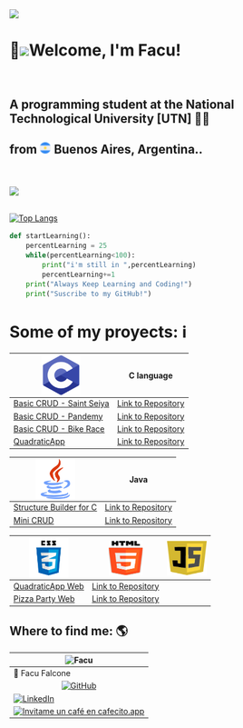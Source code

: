 <img align="center" src="https://github.com/caidevOficial/Logos/blob/master/Personales/GitNimation.gif" width="600"/><br>
<h1>🖖<img src="https://emojis.slackmojis.com/emojis/images/1531849430/4246/blob-sunglasses.gif?1531849430" width="30"/>Welcome, I'm <b>Facu!</b></h1><br>
<p><h2>A programming student at the <b>National Technological University [UTN] 👨‍💻</b> </h2>

<h2>from <img src="https://github.com/caidevOficial/Logos/blob/master/Personales/argentina.png" height="20" width="20"/> <b>Buenos Aires, Argentina</b>..</h2></p><br><br>


<a href="https://github.com/caidevOficial/tp_laboratorio_1">
  <img align="center" src="https://github-readme-stats.vercel.app/api?username=caidevOficial&show_icons=true&theme=tokyonight&count_private=true&show_owner=true" />
</a><br><br>

[![Top Langs](https://github-readme-stats.vercel.app/api/top-langs/?username=caidevOficial&layout=compact&exclude_repo=caidevoficial&hide=TSQL)](https://github.com/caidevOficial/caidevOficial)

```python
def startLearning():
    percentLearning = 25
    while(percentLearning<100):
        print("i'm still in ",percentLearning)
        percentLearning+=1
    print("Always Keep Learning and Coding!")
    print("Suscribe to my GitHub!")
```
# Some of my proyects: ℹ️
<!-- C -->
|<img align="center" alt="C" src="https://github.com/caidevOficial/Logos/blob/master/Lenguajes/logo-c.png/" width="70px" height="70px" />|<b>C language</b>|
|--------|----------|
|<a href="https://github.com/caidevOficial/Laboratorio1_Programacion1/releases/tag/TP4_v3.3/">Basic CRUD - Saint Seiya|<a href="https://github.com/caidevOficial/Laboratorio1_Programacion1/tree/master/TP4_FacuFalcone_LinkedList_%5BSaintSeiya_Linux%5D/">Link to Repository|
|<a href="https://github.com/caidevOficial/Laboratorio1_Programacion1/releases/tag/LP2_v1.1.2/">Basic CRUD - Pandemy|<a href="https://github.com/caidevOficial/Laboratorio1_Programacion1/tree/master/Laboratorio1.Parcial2_Pandemia/">Link to Repository|
|<a href="https://github.com/caidevOficial/Laboratorio1_Programacion1/releases/tag/LP2_v1.3/">Basic CRUD - Bike Race|<a href="https://github.com/caidevOficial/Laboratorio1_Programacion1/tree/master/Laboratorio1.Parcial2_Bicicletas/">Link to Repository|
|<a href="https://github.com/caidevOficial/CuadraticApp_C/releases/tag/1.1.1/">QuadraticApp|<a href="https://github.com/caidevOficial/CuadraticApp_C/">Link to Repository|

<!-- Java -->
|<img align="center" alt="Java" src="https://github.com/caidevOficial/Logos/blob/master/Lenguajes/java.png/" width="70px" height="70px" />|<b>Java</b>|
|--------|----------|
|<a href="https://github.com/caidevOficial/StructureBuilder_forC/releases/tag/1.0.11/">Structure Builder for C|<a href="https://github.com/caidevOficial/StructureBuilder_forC/">Link to Repository|
|<a href="https://github.com/caidevOficial/CUViLo_Java/releases/tag/0.0.1/">Mini CRUD|<a href="https://github.com/caidevOficial/CUViLo_Java/tree/master/CUV_Java_%5BTP_Grupal_1%5D/">Link to Repository|


<!-- Front -->
|<img align="center" alt="CSS3" src="https://github.com/caidevOficial/Logos/blob/master/Lenguajes/css3.png" width="70px" height="70px" />|<img align="center" alt="HTML5" src="https://github.com/caidevOficial/Logos/blob/master/Lenguajes/html5.png" width="60px" height="60px" />|<img align="center" alt="JS" src="https://github.com/caidevOficial/Logos/blob/master/Lenguajes/logo-js.png" width="70px" height="60px" />|
|--------|----------|----------|
|<a href="https://caidevoficial.github.io/CuadraticApp/">QuadraticApp Web|<a href="https://github.com/caidevOficial/CuadraticApp">Link to Repository||
|<a href="https://caidevoficial.github.io/Tai_Pizza_Web/">Pizza Party Web|<a href="https://github.com/caidevOficial/Tai_Pizza_Web">Link to Repository||

## Where to find me: 🌎
 |<img class="circular" alt="Facu" src="https://avatars1.githubusercontent.com/u/12877139?s=400&u=d369ee24466653d9bbeeb9654930e3ff1c67b76a&v=4" width="80px" height="80px" />|
|------------|
|🤴 Facu Falcone|
|<center><a href="https://github.com/caidevOficial/"><img alt="GitHub" src="https://img.shields.io/badge/GitHub-%2312100E.svg?&style=for-the-badge&logo=Github&logoColor=white" width="95px" height="30px" /></center>|
|<a href="https://www.linkedin.com/in/facundo-falcone/"><img alt="LinkedIn" src="https://img.shields.io/badge/linkedin-%230077B5.svg?&style=for-the-badge&logo=linkedin&logoColor=white" width="95px" height="30px" />|
|<a href="https://cafecito.app/caidevoficial/"><img alt='Invitame un café en cafecito.app' srcset='https://cdn.cafecito.app/imgs/buttons/button_5.png 1x, https://cdn.cafecito.app/imgs/buttons/button_5_2x.png 2x, https://cdn.cafecito.app/imgs/buttons/button_5_3.75x.png 3.75x' src='https://cdn.cafecito.app/imgs/buttons/button_5.png' width="95px" height="30px" />|
